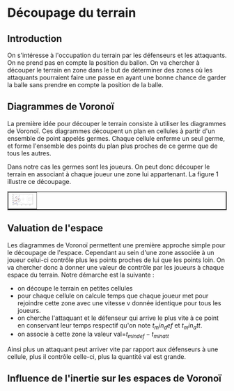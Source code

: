# Découpage du terrain 

## Introduction

On s'intéresse à l'occupation du terrain par les défenseurs et les attaquants. On ne prend pas en compte la position du ballon. On va chercher à découper le terrain en zone dans le but de déterminer des zones où les attaquants pourraient faire une passe en ayant une bonne chance de garder la balle sans prendre en compte la position de la balle.

## Diagrammes de Voronoï

La première idée pour découper le terrain consiste à utiliser les diagrammes de Voronoï. Ces diagrammes découpent un plan en cellules à partir d'un ensemble de point appelés germes. Chaque cellule enferme un seul germe, et forme l'ensemble des points du plan plus proches de ce germe que de tous les autres. 

Dans notre cas les germes sont les joueurs. On peut donc découper le terrain en associant à chaque joueur une zone lui appartenant. La figure 1 illustre ce découpage.

<table border="2">
  <tr>
    <td>
      <img src="Images/Voronoi_simple.png" style="width: 50px;">
    </td>
  </tr>
</table>

## Valuation de l'espace

Les diagrammes de Voronoï permettent une première approche simple pour le découpage de l'espace. Cependant au sein d'une zone associée à un joueur celui-ci contrôle plus les points proches de lui que les points loin. On va chercher donc à donner une valeur de contrôle par les joueurs à chaque espace du terrain. Notre démarche est la suivante :
- on découpe le terrain en petites cellules
- pour chaque cellule on calcule temps que chaque joueur met pour rejoindre cette zone avec une vitesse v donnée identique pour tous les joueurs. 
- on cherche l'attaquant et le défenseur qui arrive le plus vite à ce point en conservant leur temps respectif qu'on note $t_min_def$ et $t_min_att$.
- on associe à cette zone la valeur val=$t_{min def}-t_{min att}$

Ainsi plus un attaquant peut arriver vite par rapport aux défenseurs à une cellule, plus il contrôle celle-ci, plus la quantité val est grande.

## Influence de l'inertie sur les espaces de Voronoï
